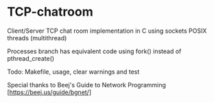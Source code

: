 # TCP-chatroom
Client/Server TCP chat room implementation in C using sockets POSIX threads (multithread)

Processes branch has equivalent code using fork() instead of pthread_create()

Todo:
Makefile, usage, clear warnings and test

Special thanks to Beej's Guide to Network Programming [https://beej.us/guide/bgnet/]
